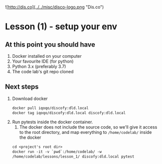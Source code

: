 ![http://dis.co](../../misc/disco-logo.png "Dis.co")

# Lesson (1) - setup your env
## At this point you should have
1. Docker installed on your computer
1. Your favourite IDE (for python)  
1. Python 3.x (preferably 3.7)
1. The code lab's git repo cloned

## Next steps
1. Download docker 
    ```{r, engine='bash', pull_docker}
    docker pull iqoqo/discofy:dld.local
    docker tag iqoqo/discofy:dld.local discofy:dld.local
    ```
1. Run pytests inside the docker container.
    1. The docker does not include the source code, so we'll give it access to 
    the root directory, and map everything to `/home/codelab/` 
    inside the docker 
    ```{r, engine='bash', run_pytest}
    cd <project's root dir> 
    docker run -it -v `pwd`:/home/codelab/ -w /home/codelab/lessons/lesson_1/ discofy:dld.local pytest
    ``` 
